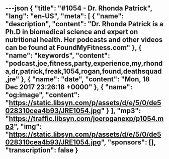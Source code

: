 ---json
{
  "title": "#1054 - Dr. Rhonda Patrick",
  "lang": "en-US",
  "meta": [
    {
      "name": "description",
      "content": "Dr. Rhonda Patrick is a Ph.D in biomedical science and expert on nutritional health. Her podcasts and other videos can be found at FoundMyFitness.com"
    },
    {
      "name": "keywords",
      "content": "podcast,joe,fitness,party,experience,my,rhonda,dr,patrick,freak,1054,rogan,found,deathsquad,jre"
    },
    {
      "name": "date",
      "content": "Mon, 18 Dec 2017 23:26:18 +0000"
    },
    {
      "name": "og:image",
      "content": "https://static.libsyn.com/p/assets/d/e/5/0/de5028310cea4b93/JRE1054.jpg"
    }
  ],
  "mp3": "https://traffic.libsyn.com/joeroganexp/p1054.mp3",
  "img": "https://static.libsyn.com/p/assets/d/e/5/0/de5028310cea4b93/JRE1054.jpg",
  "sponsors": [],
  "transcription": false
}
---
<episode-header />

<timemark seconds="0" />

<transcribe-call-to-action />

<episode-footer />